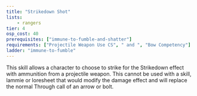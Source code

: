```yaml
---
title: "Strikedown Shot"
lists:
    - rangers
tier: 4
osp_cost: 40
prerequisites: ["immune-to-fumble-and-shatter"]
requirements: ["Projectile Weapon Use CS", " and ", "Bow Competency"]
ladder: "immune-to-fumble"
---
```

This skill allows a character to choose to strike for the Strikedown effect with ammunition from a projectile weapon. This cannot be used with a skill, lammie or loresheet that would modify the damage effect and will replace the normal Through call of an arrow or bolt.